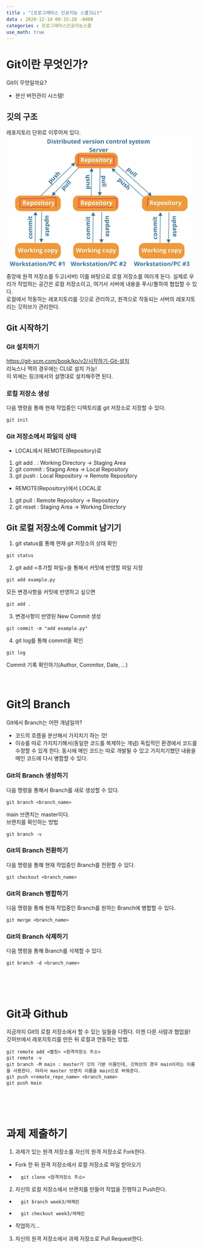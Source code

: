 ```yaml
---
title : "[프로그래머스 인공지능 스쿨]Git"
data : 2020-12-14 00:15:28 -0400
categories : 프로그래머스인공지능스쿨
use_math: true
---
```

# Git이란 무엇인가?
Git이 무엇일까요?  
- 분산 버전관리 시스템!

## 깃의 구조
레포지토리 단위로 이루어져 있다.  
![Alt Text](/assets/images/20201214/1.png)  
중앙에 원격 저장소를 두고(서버) 이를 바탕으로 로컬 저장소를 여러개 둔다. 실제로 우리가 작업하는 공간은 로컬 저장소이고, 여기서 서버에 내용을 푸시/풀하여 협업할 수 있다.  
로컬에서 작동하는 레포지토리를 깃으로 관리하고, 원격으로 작동되는 서버의 레포지토리는 깃허브가 관리한다.  
  
## Git 시작하기
### Git 설치하기
https://git-scm.com/book/ko/v2/시작하기-Git-설치  
리눅스나 맥의 경우에는 CLI로 설치 가능!  
이 외에는 링크에서의 설명대로 설치해주면 된다.  
  
### 로컬 저장소 생성
다음 명령을 통해 현재 작업중인 디렉토리를 git 저장소로 지정할 수 있다.  
```
git init
```
  
### Git 저장소에서 파일의 상태
- LOCAL에서 REMOTE(Repository)로
1. git add . : Working Directory -> Staging Area
2. git commit : Staging Area -> Local Repository
3. git push : Local Repository -> Remote Repository
- REMOTE(Repository)에서 LOCAL로
1. git pull : Remote Repository -> Repository
2. git reset : Staging Area -> Working Directory
  
## Git 로컬 저장소에 Commit 남기기
1. git status를 통해 현재 git 저장소의 상태 확인
```
git status
```

2. git add <추가할 파일>을 통해서 커밋에 반영할 파일 지정
```
git add example.py
```
모든 변경사항을 커밋에 반영하고 싶으면  
```
git add .
```

3. 변경사항이 반영된 New Commit 생성
```
git commit -m "add example.py"
```

4. git log를 통해 commit을 확인
```
git log
```
Commit 기록 확인하기(Author, Commitor, Date, ...)
<br>
<br>
<br>

# Git의 Branch
Git에서 Branch는 어떤 개념일까?
- 코드의 흐름을 분산해서 가지치기 하는 것!
- 이슈를 따로 가지치기해서(동일한 코드를 복제하는 개념) 독립적인 환경에서 코드를 수정할 수 있게 한다. 동시에 메인 코드는 따로 개발될 수 있고 가지치기했던 내용을 메인 코드에 다시 병합할 수 있다.

### Git의 Branch 생성하기
다음 명령을 통해서 Branch를 새로 생성할 수 있다.  
```
git branch <branch_name>
```
main 브랜치는 master이다.  
브랜치를 확인하는 방법  
```
git branch -v
```
### Git의 Branch 전환하기
다음 명령을 통해 현재 작업중인 Branch를 전환할 수 있다.  
```
git checkout <branch_name>
```

### Git의 Branch 병합하기
다음 명령을 통해 현재 작업중인 Branch를 원하는 Branch에 병합할 수 있다.  
```
git merge <branch_name>
```

### Git의 Branch 삭제하기
다음 명령을 통해 Branch를 삭제할 수 있다.  
```
git branch -d <branch_name>
```
<br>
<br>
<br>

# Git과 Github
지금까지 Git의 로컬 저장소에서 할 수 있는 일들을 다뤘다. 이젠 다른 사람과 협업을!  
깃허브에서 레포지토리를 만든 뒤 로컬과 연동하는 방법.  
```
git remote add <별칭> <원격저장소 주소>
git remote -v 
git branch -M main : master가 깃의 기본 이름인데, 깃허브의 경우 main이라는 이름을 사용한다. 따라서 master 브랜치 이름을 main으로 바꿔준다.
git push <remote_repo_name> <branch_name>
git push main
```
<br>
<br>
<br>

# 과제 제출하기
1. 과제가 있는 원격 저장소를 자신의 원격 저장소로 Fork한다.
- Fork 한 뒤 원격 저장소에서 로컬 저장소로 파일 받아오기  
- ```
    git clone <원격저장소 주소>
    ```
2. 자신의 로컬 저장소에서 브랜치를 만들어 작업을 진행하고 Push한다.
- ```
    git branch week3/여채린
    ```
- ```
    git checkout week3/여채린
    ```
- 작업하기...
3. 자신의 원격 저장소에서 과제 저장소로 Pull Request한다.